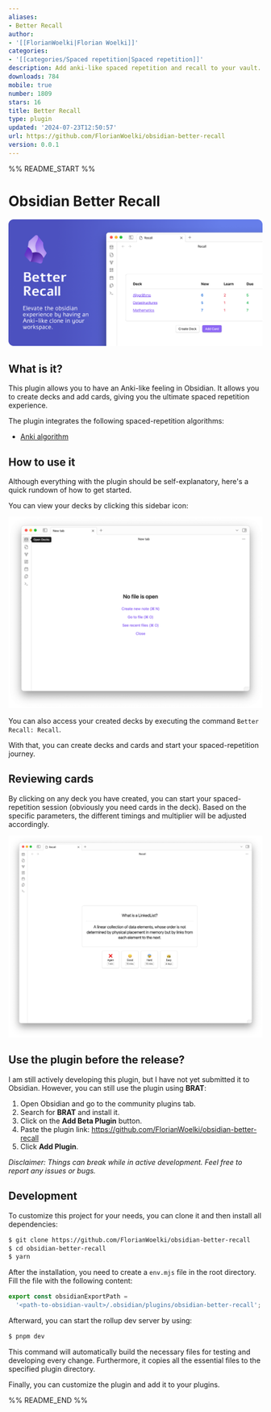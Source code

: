 ```yaml
---
aliases:
- Better Recall
author:
- '[[FlorianWoelki|Florian Woelki]]'
categories:
- '[[categories/Spaced repetition|Spaced repetition]]'
description: Add anki-like spaced repetition and recall to your vault.
downloads: 784
mobile: true
number: 1809
stars: 16
title: Better Recall
type: plugin
updated: '2024-07-23T12:50:57'
url: https://github.com/FlorianWoelki/obsidian-better-recall
version: 0.0.1
---
```


%% README_START %%

# Obsidian Better Recall

![Preview Image](https://raw.githubusercontent.com/FlorianWoelki/obsidian-better-recall/HEAD/docs/preview-image.png)


## What is it?

This plugin allows you to have an Anki-like feeling in Obsidian.
It allows you to create decks and add cards, giving you the ultimate spaced repetition experience.

The plugin integrates the following spaced-repetition algorithms:

- [Anki algorithm](https://faqs.ankiweb.net/what-spaced-repetition-algorithm.html)


## How to use it

Although everything with the plugin should be self-explanatory, here's a quick rundown of how to get started.

You can view your decks by clicking this sidebar icon:

![Preview Image](https://raw.githubusercontent.com/FlorianWoelki/obsidian-better-recall/HEAD/docs/decks.png)

You can also access your created decks by executing the command `Better Recall: Recall`.

With that, you can create decks and cards and start your spaced-repetition journey.

## Reviewing cards

By clicking on any deck you have created, you can start your spaced-repetition session (obviously you need cards in the deck).
Based on the specific parameters, the different timings and multiplier will be adjusted accordingly.

![Preview Image](https://raw.githubusercontent.com/FlorianWoelki/obsidian-better-recall/HEAD/docs/recall.png)


## Use the plugin before the release?

I am still actively developing this plugin, but I have not yet submitted it to Obsidian.
However, you can still use the plugin using **BRAT**:

1. Open Obsidian and go to the community plugins tab.
2. Search for **BRAT** and install it.
3. Click on the **Add Beta Plugin** button.
4. Paste the plugin link: https://github.com/FlorianWoelki/obsidian-better-recall
5. Click **Add Plugin**.

*Disclaimer: Things can break while in active development. Feel free to report any issues or bugs.*


## Development

To customize this project for your needs, you can clone it and then install all dependencies:
```sh
$ git clone https://github.com/FlorianWoelki/obsidian-better-recall
$ cd obsidian-better-recall
$ yarn
```

After the installation, you need to create a `env.mjs` file in the root directory. Fill the file with the following content:

```js
export const obsidianExportPath =
  '<path-to-obsidian-vault>/.obsidian/plugins/obsidian-better-recall';
```

Afterward, you can start the rollup dev server by using:

```sh
$ pnpm dev
```

This command will automatically build the necessary files for testing and developing every change. Furthermore, it copies all the essential files to the specified plugin directory.

Finally, you can customize the plugin and add it to your plugins.


%% README_END %%